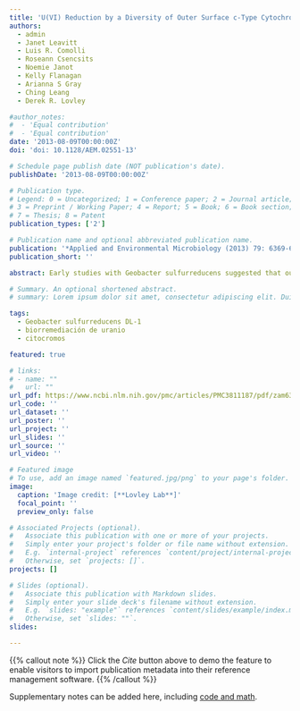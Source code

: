 ```yaml
---
title: 'U(VI) Reduction by a Diversity of Outer Surface c-Type Cytochromes of Geobacter sulfurreducens'
authors: 
  - admin
  - Janet Leavitt
  - Luis R. Comolli
  - Roseann Csencsits
  - Noemie Janot
  - Kelly Flanagan
  - Arianna S Gray
  - Ching Leang
  - Derek R. Lovley

#author_notes:
#  - 'Equal contribution'
#  - 'Equal contribution'
date: '2013-08-09T00:00:00Z'
doi: 'doi: 10.1128/AEM.02551-13'

# Schedule page publish date (NOT publication's date).
publishDate: '2013-08-09T00:00:00Z'

# Publication type.
# Legend: 0 = Uncategorized; 1 = Conference paper; 2 = Journal article;
# 3 = Preprint / Working Paper; 4 = Report; 5 = Book; 6 = Book section;
# 7 = Thesis; 8 = Patent
publication_types: ['2']

# Publication name and optional abbreviated publication name.
publication: '*Applied and Environmental Microbiology (2013) 79: 6369-6374'
publication_short: ''

abstract: Early studies with Geobacter sulfurreducens suggested that outer-surface c-type cytochromes might play a role in U(VI) reduction, but it has recently been suggested that there is substantial U(VI) reduction at the surface of the electrically conductive pili known as microbial nanowires. This phenomenon was further investigated. A strain of G. sulfurreducens, known as Aro-5, which produces pili with substantially reduced conductivity reduced U(VI) nearly as well as the wild type, as did a strain in which the gene for PilA, the structural pilin protein, was deleted. In order to reduce rates of U(VI) reduction to levels less than 20% of the wild-type rates, it was necessary to delete the genes for the five most abundant outer surface c-type cytochromes of G. sulfurreducens. X-ray absorption near-edge structure spectroscopy demonstrated that whereas 83% ± 10% of the uranium associated with wild-type cells correspond to U(IV) after 4 h of incubation, with the quintuple mutant, 89% ± 10% of uranium was U(VI). Transmission electron microscopy and X-ray energy dispersion spectroscopy revealed that wild-type cells did not precipitate uranium along pili as previously reported, but U(IV) was precipitated at the outer cell surface. These findings are consistent with those of previous studies, which have suggested that G. sulfurreducens requires outer-surface c-type cytochromes but not pili for the reduction of soluble extracellular electron acceptors. 

# Summary. An optional shortened abstract.
# summary: Lorem ipsum dolor sit amet, consectetur adipiscing elit. Duis posuere tellus ac convallis placerat. Proin tincidunt magna sed ex sollicitudin condimentum.

tags:
  - Geobacter sulfurreducens DL-1
  - biorremediación de uranio
  - citocromos

featured: true

# links:
# - name: ""
#   url: ""
url_pdf: https://www.ncbi.nlm.nih.gov/pmc/articles/PMC3811187/pdf/zam6369.pdf
url_code: ''
url_dataset: ''
url_poster: ''
url_project: ''
url_slides: ''
url_source: ''
url_video: ''

# Featured image
# To use, add an image named `featured.jpg/png` to your page's folder.
image:
  caption: 'Image credit: [**Lovley Lab**]'
  focal_point: ''
  preview_only: false

# Associated Projects (optional).
#   Associate this publication with one or more of your projects.
#   Simply enter your project's folder or file name without extension.
#   E.g. `internal-project` references `content/project/internal-project/index.md`.
#   Otherwise, set `projects: []`.
projects: []

# Slides (optional).
#   Associate this publication with Markdown slides.
#   Simply enter your slide deck's filename without extension.
#   E.g. `slides: "example"` references `content/slides/example/index.md`.
#   Otherwise, set `slides: ""`.
slides:

---
```


{{% callout note %}}
Click the _Cite_ button above to demo the feature to enable visitors to import publication metadata into their reference management software.
{{% /callout %}}

Supplementary notes can be added here, including [code and math](https://wowchemy.com/docs/content/writing-markdown-latex/).

